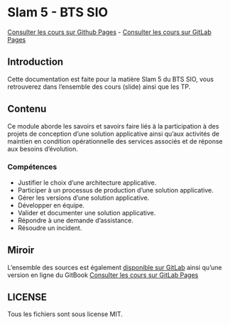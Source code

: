 # Slam 5 - BTS SIO

[Consulter les cours sur Github Pages](https://c4software.github.io/bts-sio/) - [Consulter les cours sur GitLab Pages](https://bts-sio-chevrollier.gitlab.io/slam5/)

## Introduction

Cette documentation est faite pour la matière Slam 5 du BTS SIO, vous retrouverez dans l’ensemble des cours (slide) ainsi que les TP.

## Contenu

Ce module aborde les savoirs et savoirs faire liés à la participation à des projets de conception d’une
solution applicative ainsi qu’aux activités de maintien en condition opérationnelle des services associés
et de réponse aux besoins d’évolution.

### Compétences

- Justifier le choix d’une architecture applicative.
- Participer à un processus de production d’une solution applicative.
- Gérer les versions d’une solution applicative.
- Développer en équipe.
- Valider et documenter une solution applicative.
- Répondre à une demande d’assistance.
- Résoudre un incident.

## Miroir

L’ensemble des sources est également [disponible sur GitLab](https://gitlab.com/bts-sio-chevrollier/slam5) ainsi qu’une version en ligne du GitBook [Consulter les cours sur GitLab Pages](https://bts-sio-chevrollier.gitlab.io/slam5/)

## LICENSE

Tous les fichiers sont sous license MIT.